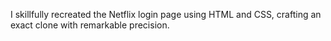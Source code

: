 I skillfully recreated the Netflix login page using HTML and CSS, crafting an exact clone with remarkable precision.
